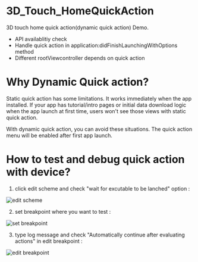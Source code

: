 # 3D_Touch_HomeQuickAction
3D touch home quick action(dynamic quick action) Demo.

- API availablitiy check
- Handle quick action in application:didFinishLaunchingWithOptions method
- Different rootViewcontroller depends on quick action


# Why Dynamic Quick action?
Static quick action has some limitations. It works immediately when the app installed. If your app has tutorial/intro pages or initial data download logic when the app launch at first time, users won't see those views with static quick action.

With dynamic quick action, you can avoid these situations.
The quick action menu will be enabled after first app launch.

# How to test and debug quick action with device?

1) click edit scheme and check "wait for excutable to be lanched" option :

![edit scheme](http://dakeshi.github.io/assets/images/edit_scheme.png)

2) set breakpoint where you want to test :

![set breakpoint](http://dakeshi.github.io/assets/images/set_break.png)

3) type log message and check "Automatically continue after evaluating actions" in edit breakpoint :

![edit breakpoint](http://dakeshi.github.io/assets/images/edit_break.png)
